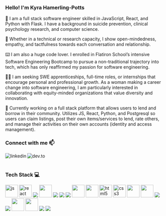 ### Hello! I'm Kyra Hamerling-Potts

:handshake: I am a full stack software engineer skilled in JavaScript, React, and Python with Flask. I have a background in suicide prevention, clinical psychology research, and computer science. 

:dancers: Whether in a technical or research capacity, I show open-mindedness, empathy, and tactfulness towards each conversation and relationship. 

:keyboard: I am also a huge code lover. I enrolled in Flatiron School’s intensive Software Engineering Bootcamp to pursue a non-traditional trajectory into tech, which has only reaffirmed my passion for software engineering. 

:woman_technologist: I am seeking SWE apprenticeships, full-time roles, or internships that encourage personal and professional growth. As a woman making a career change into software engineering, I am particularly interested in collaborating with equity-minded organizations that value diversity and innovation.

🔎 Currently working on a full stack platform that allows users to lend and borrow in their community. Utilizes JS, React, Python, and Postgresql so users can claim listings, post their own items/services to lend, rate others, and manage their activities on their own accounts (identity and access management).

### Connect with me :mailbox:
[<img align="left" alt="linkedin" src="https://img.shields.io/badge/LinkedIn-0077B5?style=for-the-badge&logo=linkedin&logoColor=white" />](https://www.linkedin.com/in/kyra-hamerling-potts/)
[<img align="left" alt="dev.to" src="https://img.shields.io/badge/dev.to-0A0A0A?style=for-the-badge&logo=devdotto&logoColor=white" />](https://dev.to/khamerling-potts)

<br />
 &emsp;

### Tech Stack :computer:
<p align="left">
  <img src="https://icongr.am/devicon/javascript-plain.svg?size=128&color=currentColor" alt="js" width="40" height="40"/>
  <img src="https://i.imgur.com/rTNkWSQ.png" alt="react" width="40" height="40"/>
  <img src="https://icongr.am/devicon/python-plain.svg?size=40&color=000000"/>
  <img src="https://cdn.jsdelivr.net/gh/devicons/devicon/icons/flask/flask-original.svg" width="40" height="40"/>
  <img src="https://icongr.am/devicon/java-plain.svg?size=40&color=000000"/>
  <img src="https://icongr.am/devicon/cplusplus-plain.svg?size=40&color=000000"/>
  <img src="https://icongr.am/devicon/postgresql-plain.svg?size=40&color=currentColor"/>
  <img src="https://cdn.jsdelivr.net/gh/devicons/devicon/icons/sqlalchemy/sqlalchemy-original.svg" width="40" height="40"/>
  <img src="https://cdn.jsdelivr.net/gh/devicons/devicon/icons/sqlite/sqlite-plain.svg" width="40" height="40"/>
  <img src="https://icongr.am/devicon/html5-plain.svg?size=128&color=currentColor" alt="html5" width="40" height="40"/>
  <img src="https://icongr.am/devicon/css3-plain.svg?size=128&color=currentColor" alt="css3" width="40" height="40"/>
  <img src="https://cdn.jsdelivr.net/gh/devicons/devicon/icons/r/r-plain.svg" width="40" height="40"/>
  <img src="https://cdn.jsdelivr.net/gh/devicons/devicon/icons/spss/spss-plain.svg" width="40" height="40"/>
  <img src="https://icongr.am/devicon/github-original.svg?size=40&color=000000"/>
  <img src="https://icongr.am/devicon/git-plain.svg?size=40&color=000000"/>
  <img src="https://cdn.jsdelivr.net/gh/devicons/devicon/icons/vscode/vscode-plain.svg" width="40" height="40"/>
  <img src="https://brandslogos.com/wp-content/uploads/images/large/eclipse-logo-black-and-white.png" width="40" height="40"/>
  <img src="https://icongr.am/devicon/atom-original.svg?size=40&color=000000"/>
  <img src="https://icongr.am/devicon/nodejs-plain.svg?size=40&color=000000"/>


</p>
<!--
**khamerling-potts/khamerling-potts** is a ✨ _special_ ✨ repository because its `README.md` (this file) appears on your GitHub profile.

Here are some ideas to get you started:

- 🔭 I’m currently working on ...
- 🌱 I’m currently learning ...
- 👯 I’m looking to collaborate on ...
- 🤔 I’m looking for help with ...
- 💬 Ask me about ...
- 📫 How to reach me: ...
- 😄 Pronouns: ...
- ⚡ Fun fact: ...
-->
